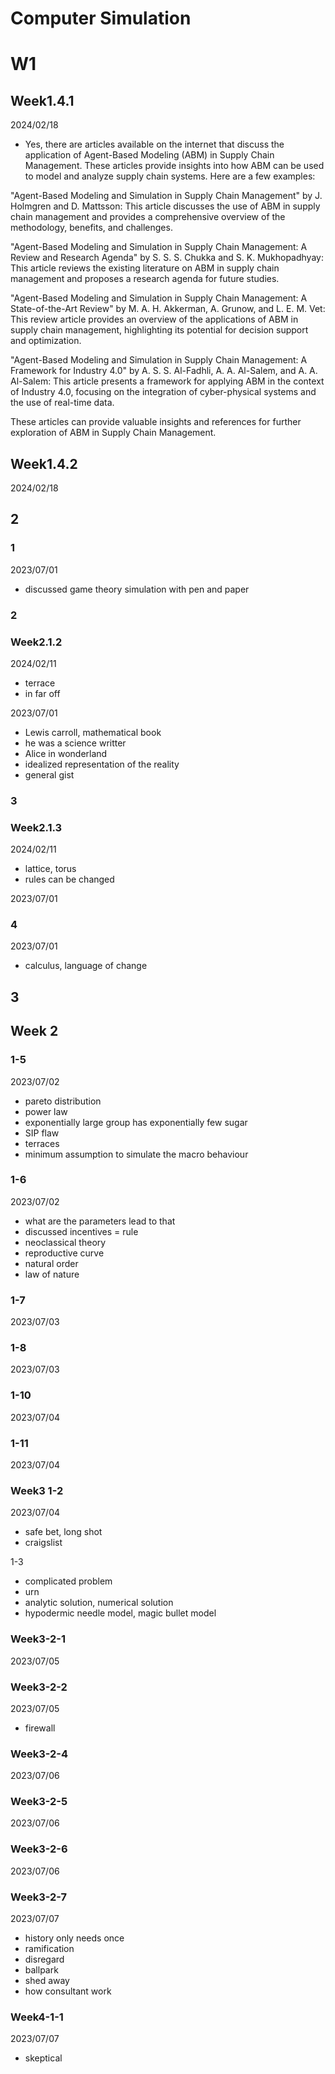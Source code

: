 # Computer Simulation

# W1

## Week1.4.1

2024/02/18

- Yes, there are articles available on the internet that discuss the application of Agent-Based Modeling (ABM) in Supply Chain Management. These articles provide insights into how ABM can be used to model and analyze supply chain systems. Here are a few examples:

"Agent-Based Modeling and Simulation in Supply Chain Management" by J. Holmgren and D. Mattsson: This article discusses the use of ABM in supply chain management and provides a comprehensive overview of the methodology, benefits, and challenges.

"Agent-Based Modeling and Simulation in Supply Chain Management: A Review and Research Agenda" by S. S. S. Chukka and S. K. Mukhopadhyay: This article reviews the existing literature on ABM in supply chain management and proposes a research agenda for future studies.

"Agent-Based Modeling and Simulation in Supply Chain Management: A State-of-the-Art Review" by M. A. H. Akkerman, A. Grunow, and L. E. M. Vet: This review article provides an overview of the applications of ABM in supply chain management, highlighting its potential for decision support and optimization.

"Agent-Based Modeling and Simulation in Supply Chain Management: A Framework for Industry 4.0" by A. S. S. Al-Fadhli, A. A. Al-Salem, and A. A. Al-Salem: This article presents a framework for applying ABM in the context of Industry 4.0, focusing on the integration of cyber-physical systems and the use of real-time data.

These articles can provide valuable insights and references for further exploration of ABM in Supply Chain Management.

## Week1.4.2

2024/02/18

## 2

### 1

2023/07/01

- discussed game theory simulation with pen and paper

### 2

### Week2.1.2

2024/02/11

- terrace
- in far off

2023/07/01

- Lewis carroll, mathematical book
- he was a science writter
- Alice in wonderland
- idealized representation of the reality
- general gist

### 3

### Week2.1.3

2024/02/11

- lattice, torus
- rules can be changed

2023/07/01

### 4

2023/07/01

- calculus, language of change

## 3


## Week 2

### 1-5

2023/07/02

- pareto distribution
- power law
- exponentially large group has exponentially few sugar
- SIP flaw
- terraces
- minimum assumption to simulate the macro behaviour

### 1-6

2023/07/02

- what are the parameters lead to that
- discussed incentives = rule
- neoclassical theory
- reproductive curve
- natural order
- law of nature

### 1-7

2023/07/03

### 1-8

2023/07/03

### 1-10

2023/07/04

### 1-11

2023/07/04

### Week3 1-2

2023/07/04

- safe bet, long shot
- craigslist

1-3

- complicated problem
- urn
- analytic solution, numerical solution
- hypodermic needle model, magic bullet model

### Week3-2-1

2023/07/05

### Week3-2-2

2023/07/05

- firewall

### Week3-2-4

2023/07/06

### Week3-2-5

2023/07/06

### Week3-2-6

2023/07/06

### Week3-2-7

2023/07/07

- history only needs once
- ramification
- disregard
- ballpark
- shed away
- how consultant work

### Week4-1-1

2023/07/07

- skeptical
